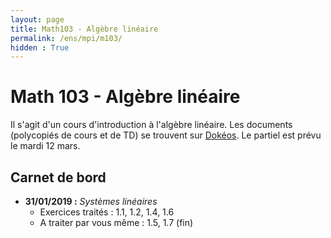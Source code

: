 ```yaml
---
layout: page
title: Math103 - Algèbre linéaire
permalink: /ens/mpi/m103/
hidden : True
---
```



# Math 103 - Algèbre linéaire

Il s'agit d'un cours d'introduction à l'algèbre linéaire. Les documents (polycopiés de cours et de TD) se trouvent sur [Dokéos](http://formation.u-psud.fr). Le partiel est prévu le mardi 12 mars.

## Carnet de bord

- **31/01/2019 :**  *Systèmes linéaires*
	* Exercices traités : 1.1, 1.2, 1.4, 1.6
	* A traiter par vous même : 1.5, 1.7 (fin)